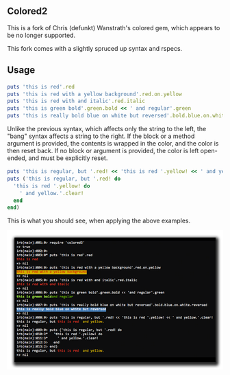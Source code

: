 ## Colored2

This is a fork of Chris (defunkt) Wanstrath's colored gem, which appears to be no longer supported.

This fork comes with a slightly spruced up syntax and rspecs.


## Usage

```ruby
puts 'this is red'.red
puts 'this is red with a yellow background'.red.on.yellow
puts 'this is red with and italic'.red.italic
puts 'this is green bold'.green.bold << ' and regular'.green 
puts 'this is really bold blue on white but reversed'.bold.blue.on.white.reversed
```

Unlike the previous syntax, which affects only the string to the left, the "bang" 
syntax affects a string to the right. If the block or a method argument is provided,
the contents is wrapped in the color, and the color is then reset back. If no block
or argument is provided, the color is left open-ended, and must be explicitly reset.

```ruby
puts 'this is regular, but '.red! << 'this is red '.yellow! << ' and yellow.'.clear!
puts ('this is regular, but '.red! do
  'this is red '.yellow! do
    ' and yellow.'.clear!
  end
end)
```

This is what you should see, when applying the above examples.

![](doc/colored2.png)
